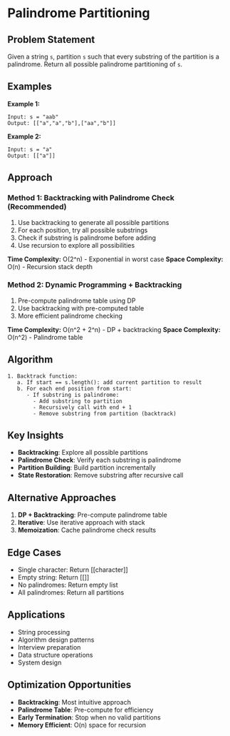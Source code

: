 # Palindrome Partitioning

## Problem Statement

Given a string `s`, partition `s` such that every substring of the partition is a palindrome. Return all possible palindrome partitioning of `s`.

## Examples

**Example 1:**
```
Input: s = "aab"
Output: [["a","a","b"],["aa","b"]]
```

**Example 2:**
```
Input: s = "a"
Output: [["a"]]
```

## Approach

### Method 1: Backtracking with Palindrome Check (Recommended)
1. Use backtracking to generate all possible partitions
2. For each position, try all possible substrings
3. Check if substring is palindrome before adding
4. Use recursion to explore all possibilities

**Time Complexity:** O(2^n) - Exponential in worst case
**Space Complexity:** O(n) - Recursion stack depth

### Method 2: Dynamic Programming + Backtracking
1. Pre-compute palindrome table using DP
2. Use backtracking with pre-computed table
3. More efficient palindrome checking

**Time Complexity:** O(n^2 + 2^n) - DP + backtracking
**Space Complexity:** O(n^2) - Palindrome table

## Algorithm

```
1. Backtrack function:
   a. If start == s.length(): add current partition to result
   b. For each end position from start:
      - If substring is palindrome:
        - Add substring to partition
        - Recursively call with end + 1
        - Remove substring from partition (backtrack)
```

## Key Insights

- **Backtracking**: Explore all possible partitions
- **Palindrome Check**: Verify each substring is palindrome
- **Partition Building**: Build partition incrementally
- **State Restoration**: Remove substring after recursive call

## Alternative Approaches

1. **DP + Backtracking**: Pre-compute palindrome table
2. **Iterative**: Use iterative approach with stack
3. **Memoization**: Cache palindrome check results

## Edge Cases

- Single character: Return [[character]]
- Empty string: Return [[]]
- No palindromes: Return empty list
- All palindromes: Return all partitions

## Applications

- String processing
- Algorithm design patterns
- Interview preparation
- Data structure operations
- System design

## Optimization Opportunities

- **Backtracking**: Most intuitive approach
- **Palindrome Table**: Pre-compute for efficiency
- **Early Termination**: Stop when no valid partitions
- **Memory Efficient**: O(n) space for recursion
